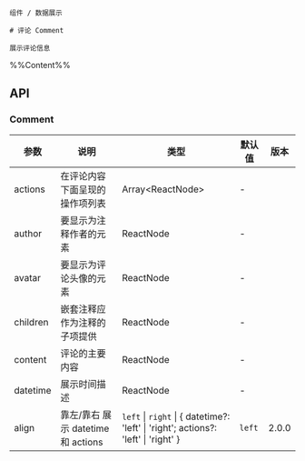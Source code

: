 `````
组件 / 数据展示

# 评论 Comment

展示评论信息
`````

%%Content%%

## API

### Comment

| 参数 | 说明 | 类型 | 默认值 | 版本 |
| --- | --- | --- | --- | --- |
| actions | 在评论内容下面呈现的操作项列表 | Array&lt;ReactNode> | - |  |
| author | 要显示为注释作者的元素 | ReactNode | - |  |
| avatar | 要显示为评论头像的元素 | ReactNode | - |  |
| children | 嵌套注释应作为注释的子项提供 | ReactNode | - |  |
| content | 评论的主要内容 | ReactNode | - |  |
| datetime | 展示时间描述 | ReactNode | - |  |
| align | 靠左/靠右 展示 datetime 和 actions | `left` \| `right` \| { datetime?: 'left' \| 'right'; actions?: 'left' \| 'right' } | `left` | 2.0.0 |
